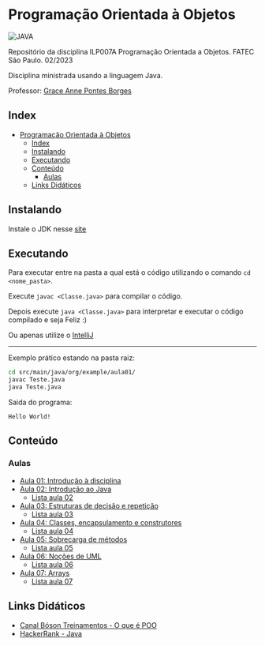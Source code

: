 # Programação Orientada à Objetos

![JAVA](https://img.shields.io/badge/Java-ED8B00?style=for-the-badge&logo=java&logoColor=white)

Repositório da disciplina ILP007A Programação Orientada a Objetos. FATEC São Paulo. 02/2023

Disciplina ministrada usando a linguagem Java.

Professor: [Grace Anne Pontes Borges](https://www.escavador.com/sobre/6454590/grace-anne-pontes-borges)

## Index

- [Programação Orientada à Objetos](#programação-orientada-à-objetos)
  - [Index](#index)
  - [Instalando](#instalando)
  - [Executando](#executando)
  - [Conteúdo](#conteúdo)
    - [Aulas](#aulas)
  - [Links Didáticos](#links-didáticos)

## Instalando

Instale o JDK nesse [site](https://www.oracle.com/br/java/technologies/downloads/)

## Executando

Para executar entre na pasta a qual está o código utilizando o comando `cd <nome_pasta>`.

Execute `javac <Classe.java>` para compilar o código.

Depois execute `java <Classe.java>` para interpretar e executar o código compilado e seja Feliz :)

Ou apenas utilize o [IntelliJ](https://www.jetbrains.com/pt-br/idea/download/?section=linux)

---
Exemplo prático estando na pasta raiz:

```bash
cd src/main/java/org/example/aula01/
javac Teste.java
java Teste.java
```

Saida do programa:

```text
Hello World!
```

## Conteúdo

### Aulas

- [Aula 01: Introdução à disciplina](-)
- [Aula 02: Introdução ao Java](/poo/ilp007/src/main/java/org/example/aula01/)
  - [Lista aula 02](/poo/ilp007/src/main/java/org/example/aula01/Atv1/)
- [Aula 03: Estruturas de decisão e repetição](/poo/ilp007/src/main/java/org/example/aula02/)
  - [Lista aula 03](/poo/ilp007/src/main/java/org/example/aula02/Atv2/)
- [Aula 04: Classes, encapsulamento e construtores](/poo/ilp007/src/main/java/org/example/aula03/)
  - [Lista aula 04](/poo/ilp007/src/main/java/org/example/aula03/Atv3/)
- [Aula 05: Sobrecarga de métodos](/poo/ilp007/src/main/java/org/example/aula04/)
  - [Lista aula 05](/poo/ilp007/src/main/java/org/example/aula04/Atv4/)
- [Aula 06: Noções de UML](/poo/ilp007/src/main/java/org/example/aula05/)
  - [Lista aula 06](/poo/ilp007/src/main/java/org/example/aula05/Atv5/)
- [Aula 07: Arrays](/poo/ilp007/src/main/java/org/example/aula06/)
  - [Lista aula 07](/poo/ilp007/src/main/java/org/example/aula06/Atv6/)

## Links Didáticos

- [Canal Bóson Treinamentos - O que é POO](https://www.youtube.com/watch?v=dG7LlYne2VA)
- [HackerRank - Java](https://www.hackerrank.com/domains/java)
